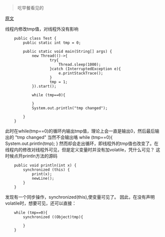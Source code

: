 >吃早餐看见的

[原文](https://mp.weixin.qq.com/s?__biz=MzI3ODcxMzQzMw==&mid=2247483993&idx=1&sn=9ff0f38c4be41f5030d2fa9acc283dd6&scene=21#wechat_redirect)

线程内修改tmp值，对线程外没有影响
```
    public class Test {
        public static int tmp = 0;

        public static void main(String[] args) {
            new Thread(()->{
                    try{
                        Thread.sleep(1000);
                    }catch (InterruptedException e){
                        e.printStackTrace();
                    }
                    tmp = 1;
            }).start();

            while (tmp==0){
            
            }
            System.out.println("tmp changed");

        }
    }
```

此时在while(tmp==0)的循环内输出tmp值，理论上会一直是输出0，然后最后输出的 "tmp changed" 当然不会输出咯
	while (tmp==0){
		System.out.println(tmp);
	}
然而却会走出循环，即线程外的tmp值也改变了。在线程内的修改对线程外可见，但是定义变量时并没有加volatile，凭什么可见？
这时候点开println方法的源码
```
    public void println(int x) {
        synchronized (this) {
            print(x);
            newLine();
        }
    }
```    
发现有一个同步操作，synchronized(this),使变量可见了。
因此，在没有声明volatile时，想要可见，还可以直接：
```
    while (tmp==0){
        synchronized ((Object)tmp){

        }
    }
```